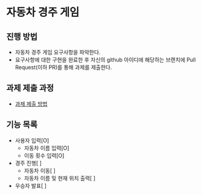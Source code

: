 # 자동차 경주 게임
## 진행 방법
* 자동차 경주 게임 요구사항을 파악한다.
* 요구사항에 대한 구현을 완료한 후 자신의 github 아이디에 해당하는 브랜치에 Pull Request(이하 PR)를 통해 과제를 제출한다.

## 과제 제출 과정
* [과제 제출 방법](https://github.com/next-step/nextstep-docs/tree/master/precourse)

## 기능 목록
* 사용자 입력[O]
	* 자동차 이름 입력[O]
	* 이동 횟수 입력[O]
* 경주 진행[ ]
	* 자동차 이동[ ]
	* 자동차 이름 및 현재 위치 출력[ ]
* 우승자 발표[ ]